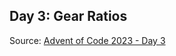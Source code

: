 
## Day 3: Gear Ratios

Source: [Advent of Code 2023 - Day 3](https://adventofcode.com/2023/day/3)

